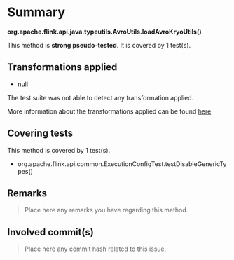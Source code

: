 # Summary
**org.apache.flink.api.java.typeutils.AvroUtils.loadAvroKryoUtils()**

This method is **strong pseudo-tested**.
It is covered by 1 test(s). 


## Transformations applied

- null


The test suite was not able to detect any transformation applied.

More information about the transformations applied can be found [here](https://github.com/STAMP-project/pitest-descartes)

## Covering tests
This method is covered by 1 test(s).
* org.apache.flink.api.common.ExecutionConfigTest.testDisableGenericTypes()


## Remarks
> Place here any remarks you have regarding this method.

## Involved commit(s)

> Place here any commit hash related to this issue.
